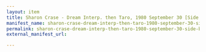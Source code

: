 ```yaml
---
layout: item
title: Sharon Crase - Dream Interp. then Taro, 1980 September 30 [Side B]
manifest_name: sharon-crase-dream-interp-then-taro-1980-september-30-side-b-
permalink: sharon-crase-dream-interp-then-taro-1980-september-30-side-b-
external_manifest_url: 

---
```

<!-- Add an essay or interpretive material below this line,
using HTML or markdown.  Do not modify this file above this line -->
